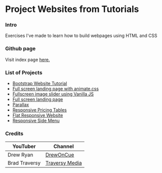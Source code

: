 # Project Websites from Tutorials

### Intro

Exercises I've made to learn how to build webpages using HTML and CSS

### Github page
Visit index page [here.](https://b3n10.github.io/project-websites/)

### List of Projects

  - [Bootstrap Website Tutorial](https://b3n10.github.io/project-websites/website-01/src/)
  - [Full screen landing page with animate.css](https://b3n10.github.io/project-websites/website-02/src/)
  - [Fullscreen image slider using Vanilla JS](https://b3n10.github.io/project-websites/website-03/src/)
  - [Full screen landing page](https://b3n10.github.io/project-websites/website-04/src/)
  - [Parallax](https://b3n10.github.io/project-websites/website-05/src/)
  - [Responsive Pricing Tables](https://b3n10.github.io/project-websites/website-06/src/)
  - [Flat Responsive Website](https://b3n10.github.io/project-websites/website-07/src/)
  - [Responsive Side Menu](https://b3n10.github.io/project-websites/website-08/)

### Credits

| YouTuber | Channel |
| ------ | ------ |
| Drew Ryan | [DrewOnCue](https://www.youtube.com/user/DrewOnCue) |
| Brad Traversy | [Traversy Media](https://www.youtube.com/user/TechGuyWeb) |
